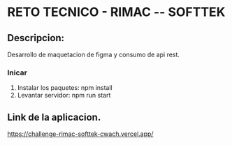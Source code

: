 #  RETO TECNICO - RIMAC -- SOFTTEK

## Descripcion:

Desarrollo de maquetacion de figma y consumo de api rest.

### Inicar

 1. Instalar los paquetes: npm install
 2. Levantar servidor: npm run start

## Link de la aplicacion.

https://challenge-rimac-softtek-cwach.vercel.app/